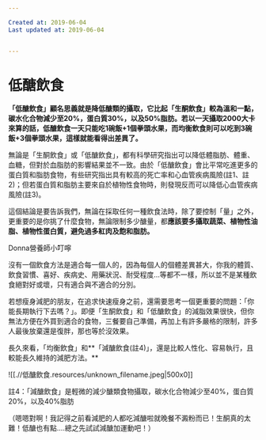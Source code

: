 ```yaml
---

Created at: 2019-06-04
Last updated at: 2019-06-04


---
```


# 低醣飲食


**「低醣飲食」顧名思義就是降低醣類的攝取，它比起「生酮飲食」較為溫和一點，碳水化合物減少至20%，蛋白質30%，以及50%脂肪。若以一天攝取2000大卡來算的話，低醣飲食一天只能吃1碗飯+1個拳頭水果，而均衡飲食則可以吃到3碗飯+3個拳頭水果，這樣就能看得出差異了。** 

無論是「生酮飲食」或「低醣飲食」，都有科學研究指出可以降低體脂肪、體重、血糖，但對於血脂肪的影響結果並不一致。由於「低醣飲食」會比平常吃進更多的蛋白質和脂肪食物，有些研究指出具有較高的死亡率和心血管疾病風險(註1、註2)；但若蛋白質和脂肪主要來自於植物性食物時，則發現反而可以降低心血管疾病風險(註3)。 

這個結論是要告訴我們，無論在採取任何一種飲食法時，除了要控制「量」之外，更重要的是你挑了什麼食物，無論限制多少醣量，都**應該要多攝取蔬菜、植物性油脂、植物性蛋白質，避免過多紅肉及飽和脂肪。** 

Donna營養師小叮嚀 

沒有一個飲食方法是適合每一個人的，因為每個人的個體差異甚大，你我的體質、飲食習慣、喜好、疾病史、用藥狀況、耐受程度…等都不一樣，所以並不是某種飲食絕對好或壞，只有適合與不適合的分別。 

若想瘦身減肥的朋友，在追求快速瘦身之前，還需要思考一個更重要的問題：「你能長期執行下去嗎？」。即便「生酮飲食」和「低醣飲食」的減脂效果很快，但你無法方便在外買到適合的食物，三餐要自己準備，再加上有許多嚴格的限制，許多人最後放棄還是復胖，那也等於沒效果。 

長久來看，「均衡飲食」和**「減醣飲食(註4)」，還是比較人性化、容易執行，且較能長久維持的減肥方法。** 

![[.//低醣飲食.resources/unknown_filename.jpeg\|500x0]]

註4：「減醣飲食」是輕微的減少醣類食物攝取，碳水化合物減少至40%，蛋白質20%，以及40%脂肪

（嗯嗯對啊！我記得之前看減肥的人都吃減醣啦就晚餐不澱粉而已！生酮真的太難！低醣也有點....總之先試試減醣加運動吧！）

